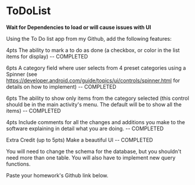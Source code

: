 # ToDoList

**Wait for Dependencies to load or will cause issues with UI**

Using the To Do list app from my Github, add the following features:

4pts The ability to mark a to do as done (a checkbox, or color in the list items for display) -- COMPLETED

6pts A category field where user selects from 4 preset categories using a Spinner (see https://developer.android.com/guide/topics/ui/controls/spinner.html for details on how to implement) -- COMPLETED

6pts The ability to show only items from the category selected (this control should be in the main activity's menu. The default will be to show all the items) -- COMPLETED

4pts Include comments for all the changes and additions you make to the software explaining in detail what you are doing. -- COMPLETED

Extra Credit (up to 5pts) Make a beautiful UI -- COMPLETED

You will need to change the schema for the database, but you shouldn't need more than one table. You will also have to implement new query functions.

Paste your homework's Github link below.
